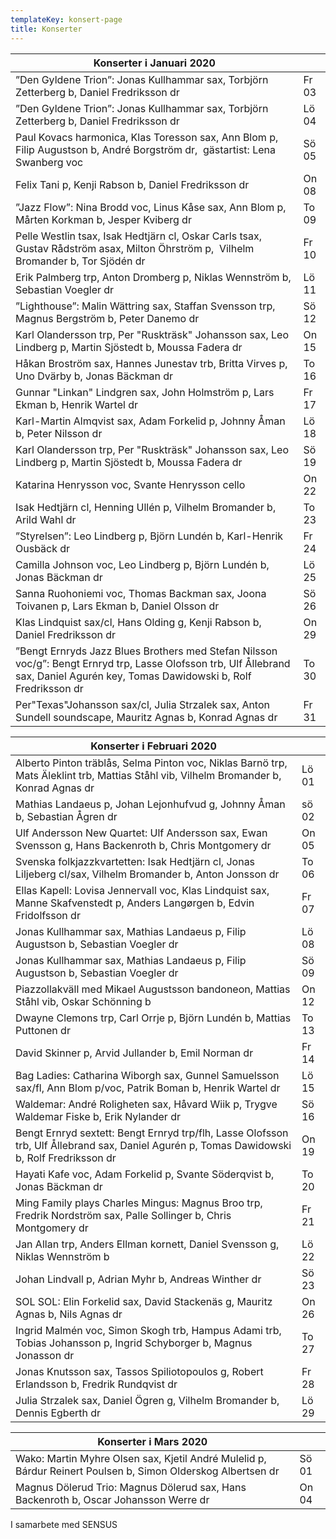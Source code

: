 ```yaml
---
templateKey: konsert-page
title: Konserter
---
```



| Konserter i Januari 2020                                                                                                                          |        |
| ------------------------------------------------------------------------------------------------------------------------------------------- | ------ |
| ”Den Gyldene Trion”: Jonas Kullhammar sax, Torbjörn Zetterberg b, Daniel Fredriksson dr                                                      | Fr 03  |
| ”Den Gyldene Trion”: Jonas Kullhammar sax, Torbjörn Zetterberg b, Daniel Fredriksson dr                                                      | Lö 04 |  
| Paul Kovacs harmonica, Klas Toresson sax, Ann Blom p, Filip Augustson b, André Borgström dr,  gästartist: Lena Swanberg voc| Sö 05  |
| Felix Tani p, Kenji Rabson b, Daniel Fredriksson dr| On 08 |
|”Jazz Flow”: Nina Brodd voc, Linus Kåse sax, Ann Blom p, Mårten Korkman b, Jesper Kviberg dr | To 09 | 
| Pelle Westlin tsax, Isak Hedtjärn cl, Oskar Carls tsax, Gustav Rådström asax, Milton Öhrström p,  Vilhelm Bromander b, Tor Sjödén dr| Fr 10 |
| Erik Palmberg trp, Anton Dromberg p, Niklas Wennström b, Sebastian Voegler dr | Lö 11 |
|”Lighthouse”: Malin Wättring sax, Staffan Svensson trp, Magnus Bergström b, Peter Danemo dr | Sö 12 |
| Karl Olandersson trp, Per "Ruskträsk" Johansson sax, Leo Lindberg p, Martin Sjöstedt b, Moussa Fadera dr | On 15 |
| Håkan Broström sax, Hannes Junestav trb, Britta Virves p, Uno Dvärby b, Jonas Bäckman dr | To 16 |
| Gunnar "Linkan" Lindgren sax, John Holmström p, Lars Ekman b, Henrik Wartel dr | Fr 17 |
| Karl-Martin Almqvist sax, Adam Forkelid p, Johnny Åman b, Peter Nilsson dr | Lö 18 |
| Karl Olandersson trp, Per "Ruskträsk" Johansson sax, Leo Lindberg p, Martin Sjöstedt b, Moussa Fadera dr | Sö 19 |
| Katarina Henrysson voc, Svante Henrysson cello | On 22 |
| Isak Hedtjärn cl, Henning Ullén p, Vilhelm Bromander b, Arild Wahl dr | To 23 |
| ”Styrelsen”: Leo Lindberg p, Björn Lundén b, Karl-Henrik Ousbäck dr | Fr 24 |
| Camilla Johnson voc, Leo Lindberg p, Björn Lundén b, Jonas Bäckman dr | Lö 25 |
| Sanna Ruohoniemi voc, Thomas Backman sax, Joona Toivanen p, Lars Ekman b, Daniel Olsson dr | Sö 26 |
| Klas Lindquist sax/cl, Hans Olding g, Kenji Rabson b, Daniel Fredriksson dr | On 29 |
| ”Bengt Ernryds Jazz Blues Brothers med Stefan Nilsson voc/g”: Bengt Ernryd trp, Lasse Olofsson trb, Ulf Ållebrand sax, Daniel Agurén key, Tomas Dawidowski b, Rolf Fredriksson dr | To 30 |
| Per"Texas"Johansson sax/cl, Julia Strzalek sax, Anton Sundell soundscape, Mauritz Agnas b, Konrad Agnas dr | Fr 31 | 

| Konserter i Februari 2020                                                                                                                          |        |
| ------------------------------------------------------------------------------------------------------------------------------------------- | ------ |
| Alberto Pinton träblås, Selma Pinton voc, Niklas Barnö trp, Mats Äleklint trb, Mattias Ståhl vib, Vilhelm Bromander b, Konrad Agnas dr | Lö 01 |
| Mathias Landaeus p, Johan Lejonhufvud g, Johnny Åman b, Sebastian Ågren dr | sö 02 |
|Ulf Andersson New Quartet: Ulf Andersson sax, Ewan Svensson g, Hans Backenroth b, Chris Montgomery dr | On 05 |
| Svenska folkjazzkvartetten: Isak Hedtjärn cl, Jonas Liljeberg cl/sax, Vilhelm Bromander b, Anton Jonsson dr | To 06 |
| Ellas Kapell: Lovisa Jennervall voc, Klas Lindquist sax, Manne Skafvenstedt p, Anders Langørgen b, Edvin Fridolfsson dr | Fr 07 |
|Jonas Kullhammar sax, Mathias Landaeus p, Filip Augustson b, Sebastian Voegler dr| Lö 08 |
|Jonas Kullhammar sax, Mathias Landaeus p, Filip Augustson b, Sebastian Voegler dr| Sö 09 |
|Piazzollakväll med Mikael Augustsson bandoneon, Mattias Ståhl vib, Oskar Schönning b | On 12 |
|Dwayne Clemons trp, Carl Orrje p, Björn Lundén b, Mattias Puttonen dr| To 13 |
| David Skinner p, Arvid Jullander b, Emil Norman dr | Fr 14 |
| Bag Ladies: Catharina Wiborgh sax, Gunnel Samuelsson sax/fl, Ann Blom p/voc, Patrik Boman b, Henrik Wartel dr | Lö 15 |
| Waldemar: André Roligheten sax, Håvard Wiik p, Trygve Waldemar Fiske b, Erik Nylander dr | Sö 16 |
| Bengt Ernryd sextett: Bengt Ernryd trp/flh, Lasse Olofsson trb, Ulf Ållebrand sax, Daniel Agurén p, Tomas Dawidowski b, Rolf Fredriksson dr | On 19 |
| Hayati Kafe voc, Adam Forkelid p, Svante Söderqvist b, Jonas Bäckman dr | To 20 |
|Ming Family plays Charles Mingus: Magnus Broo trp, Fredrik Nordström sax, Palle Sollinger b, Chris Montgomery dr | Fr 21 |
| Jan Allan trp, Anders Ellman kornett, Daniel Svensson g, Niklas Wennström b | Lö 22 |
| Johan Lindvall p, Adrian Myhr b, Andreas Winther dr | Sö 23 |
| SOL SOL: Elin Forkelid sax, David Stackenäs g, Mauritz Agnas b, Nils Agnas dr | On 26 |
| Ingrid Malmén voc, Simon Skogh trb, Hampus Adami trb, Tobias Johansson p, Ingrid Schyborger b, Magnus Jonasson dr | To 27 |
| Jonas Knutsson sax, Tassos Spiliotopoulos g, Robert Erlandsson b, Fredrik Rundqvist dr |Fr 28 |
| Julia Strzalek sax, Daniel Ögren g, Vilhelm Bromander b, Dennis Egberth dr | Lö 29 |  

| Konserter i Mars 2020                                                                                                                          |        |
| ------------------------------------------------------------------------------------------------------------------------------------------- | ------ |
| Wako: Martin Myhre Olsen sax, Kjetil André Mulelid p, Bárdur Reinert Poulsen b, Simon Olderskog Albertsen dr | Sö 01 |
| Magnus Dölerud Trio: Magnus Dölerud sax, Hans Backenroth b, Oscar Johansson Werre dr | On 04 |


I samarbete med SENSUS 
